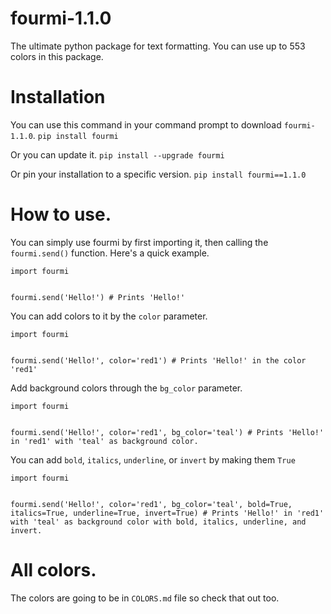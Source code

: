 # fourmi-1.1.0
The ultimate python package for text formatting. You can use up to 553 colors in this package.

# Installation
You can use this command in your command prompt to download `fourmi-1.1.0`.
`pip install fourmi`

Or you can update it.
`pip install --upgrade fourmi`

Or pin your installation to a specific version.
`pip install fourmi==1.1.0`

# How to use.
You can simply use fourmi by first importing it, then calling the `fourmi.send()` function. Here's a quick example.
```
import fourmi


fourmi.send('Hello!') # Prints 'Hello!'
```

You can add colors to it by the `color` parameter.
```
import fourmi


fourmi.send('Hello!', color='red1') # Prints 'Hello!' in the color 'red1'
```

Add background colors through the `bg_color` parameter.
```
import fourmi


fourmi.send('Hello!', color='red1', bg_color='teal') # Prints 'Hello!' in 'red1' with 'teal' as background color.
```

You can add `bold`, `italics`, `underline`, or `invert` by making them `True`
```
import fourmi


fourmi.send('Hello!', color='red1', bg_color='teal', bold=True, italics=True, underline=True, invert=True) # Prints 'Hello!' in 'red1' with 'teal' as background color with bold, italics, underline, and invert.
```

# All colors.
The colors are going to be in `COLORS.md` file so check that out too.




 
